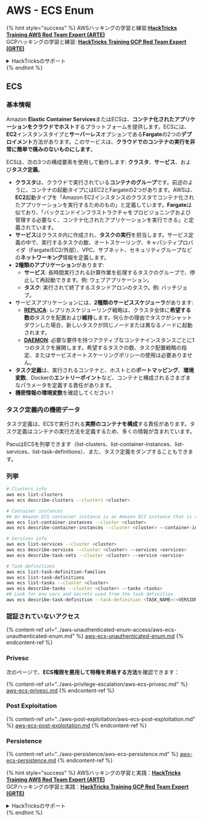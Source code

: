 # AWS - ECS Enum

{% hint style="success" %}
AWSハッキングの学習と練習:<img src="/.gitbook/assets/image.png" alt="" data-size="line">[**HackTricks Training AWS Red Team Expert (ARTE)**](https://training.hacktricks.xyz/courses/arte)<img src="/.gitbook/assets/image.png" alt="" data-size="line">\
GCPハッキングの学習と練習: <img src="/.gitbook/assets/image (2).png" alt="" data-size="line">[**HackTricks Training GCP Red Team Expert (GRTE)**<img src="/.gitbook/assets/image (2).png" alt="" data-size="line">](https://training.hacktricks.xyz/courses/grte)

<details>

<summary>HackTricksのサポート</summary>

* [**サブスクリプションプラン**](https://github.com/sponsors/carlospolop)をチェック！
* 💬 [**Discordグループ**](https://discord.gg/hRep4RUj7f)に参加するか、[**telegramグループ**](https://t.me/peass)に参加するか、**Twitter** 🐦 [**@hacktricks\_live**](https://twitter.com/hacktricks\_live)**をフォロー**してください。
* **HackTricks**と**HackTricks Cloud**のGitHubリポジトリにPRを提出して**ハッキングトリックを共有**してください。

</details>
{% endhint %}

## ECS

### 基本情報

Amazon **Elastic Container Services**またはECSは、**コンテナ化されたアプリケーションをクラウドでホスト**するプラットフォームを提供します。ECSには、**EC2**インスタンスタイプと**サーバーレス**オプションである**Fargate**の2つの**デプロイメント**方法があります。このサービスは、**クラウドでのコンテナの実行を非常に簡単で痛みのないものにします**。

ECSは、次の3つの構成要素を使用して動作します: **クラスタ**、**サービス**、および**タスク定義**。

* **クラスタ**は、クラウドで実行されている**コンテナのグループ**です。前述のように、コンテナの起動タイプにはEC2とFargateの2つがあります。AWSは、**EC2**起動タイプを「Amazon EC2インスタンスのクラスタでコンテナ化されたアプリケーションを実行するためのもの」と定義しています。**Fargate**は似ており、「バックエンドインフラストラクチャをプロビジョニングおよび管理する必要なく、コンテナ化されたアプリケーションを実行できる」と定義されています。
* **サービス**はクラスタ内に作成され、**タスクの実行**を担当します。サービス定義の中で、実行するタスクの数、オートスケーリング、キャパシティプロバイダ（Fargate/EC2/外部）、VPC、サブネット、セキュリティグループなどの**ネットワーキング**情報を定義します。
* **2種類のアプリケーション**があります:
  * **サービス**: 長時間実行される計算作業を処理するタスクのグループで、停止して再起動できます。例: ウェブアプリケーション。
  * **タスク**: 実行されて終了するスタンドアロンのタスク。例: バッチジョブ。
* サービスアプリケーションには、**2種類のサービススケジューラ**があります:
  * [**REPLICA**](https://docs.aws.amazon.com/AmazonECS/latest/developerguide/ecs\_services.html): レプリカスケジューリング戦略は、クラスタ全体に**希望する数の**タスクを配置および**維持**します。何らかの理由でタスクがシャットダウンした場合、新しいタスクが同じノードまたは異なるノードに起動されます。
  * [**DAEMON**](https://docs.aws.amazon.com/AmazonECS/latest/developerguide/ecs\_services.html): 必要な要件を持つアクティブなコンテナインスタンスごとに1つのタスクを展開します。希望するタスクの数、タスク配置戦略の指定、またはサービスオートスケーリングポリシーの使用は必要ありません。
* **タスク定義**は、実行されるコンテナと、ホストとの**ポートマッピング**、**環境変数**、Dockerの**エントリーポイント**など、コンテナと構成されるさまざまなパラメータを定義する責任があります。
* **機密情報の環境変数**を確認してください！

### タスク定義内の機密データ

タスク定義は、ECSで実行される**実際のコンテナを構成**する責任があります。タスク定義はコンテナの実行方法を定義するため、多くの情報が含まれています。

PacuはECSを列挙できます（list-clusters、list-container-instances、list-services、list-task-definitions）、また、タスク定義をダンプすることもできます。

### 列挙
```bash
# Clusters info
aws ecs list-clusters
aws ecs describe-clusters --clusters <cluster>

# Container instances
## An Amazon ECS container instance is an Amazon EC2 instance that is running the Amazon ECS container agent and has been registered into an Amazon ECS cluster.
aws ecs list-container-instances --cluster <cluster>
aws ecs describe-container-instances --cluster <cluster> --container-instances <container_instance_arn>

# Services info
aws ecs list-services --cluster <cluster>
aws ecs describe-services --cluster <cluster> --services <services>
aws ecs describe-task-sets --cluster <cluster> --service <service>

# Task definitions
aws ecs list-task-definition-families
aws ecs list-task-definitions
aws ecs list-tasks --cluster <cluster>
aws ecs describe-tasks --cluster <cluster> --tasks <tasks>
## Look for env vars and secrets used from the task definition
aws ecs describe-task-definition --task-definition <TASK_NAME>:<VERSION>
```
### 認証されていないアクセス

{% content-ref url="../aws-unauthenticated-enum-access/aws-ecs-unauthenticated-enum.md" %}
[aws-ecs-unauthenticated-enum.md](../aws-unauthenticated-enum-access/aws-ecs-unauthenticated-enum.md)
{% endcontent-ref %}

### Privesc

次のページで、**ECS権限を悪用して特権を昇格する方法**を確認できます：

{% content-ref url="../aws-privilege-escalation/aws-ecs-privesc.md" %}
[aws-ecs-privesc.md](../aws-privilege-escalation/aws-ecs-privesc.md)
{% endcontent-ref %}

### Post Exploitation

{% content-ref url="../aws-post-exploitation/aws-ecs-post-exploitation.md" %}
[aws-ecs-post-exploitation.md](../aws-post-exploitation/aws-ecs-post-exploitation.md)
{% endcontent-ref %}

### Persistence

{% content-ref url="../aws-persistence/aws-ecs-persistence.md" %}
[aws-ecs-persistence.md](../aws-persistence/aws-ecs-persistence.md)
{% endcontent-ref %}

{% hint style="success" %}
AWSハッキングの学習と実践：<img src="/.gitbook/assets/image.png" alt="" data-size="line">[**HackTricks Training AWS Red Team Expert (ARTE)**](https://training.hacktricks.xyz/courses/arte)<img src="/.gitbook/assets/image.png" alt="" data-size="line">\
GCPハッキングの学習と実践：<img src="/.gitbook/assets/image (2).png" alt="" data-size="line">[**HackTricks Training GCP Red Team Expert (GRTE)**<img src="/.gitbook/assets/image (2).png" alt="" data-size="line">](https://training.hacktricks.xyz/courses/grte)

<details>

<summary>HackTricksのサポート</summary>

* [**サブスクリプションプラン**](https://github.com/sponsors/carlospolop)をチェック！
* 💬 [**Discordグループ**](https://discord.gg/hRep4RUj7f)または[**telegramグループ**](https://t.me/peass)に**参加**するか、**Twitter** 🐦 [**@hacktricks\_live**](https://twitter.com/hacktricks\_live)**をフォロー**してください。
* **HackTricks**と**HackTricks Cloud**のGitHubリポジトリにPRを提出して、ハッキングトリックを共有してください。

</details>
{% endhint %}

